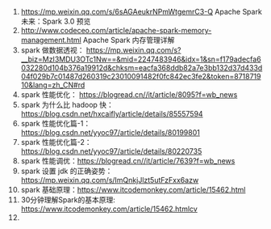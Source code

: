 1. https://mp.weixin.qq.com/s/6sAGAeukrNPmWtgemrC3-Q
	Apache Spark 未来：Spark 3.0 预览 
2. http://www.codeceo.com/article/apache-spark-memory-management.html
	Apache Spark 内存管理详解
3. spark 做数据透视：
	https://mp.weixin.qq.com/s?__biz=MzI3MDU3OTc1Nw==&mid=2247483946&idx=1&sn=f179adecfa6032280d104b376a19912d&chksm=eacfa368ddb82a7e3bb132d37d433d04f029b7c01487d260319c23010091482f0fc842ec3fe2&token=871871910&lang=zh_CN#rd
4. spark 性能优化：
	https://blogread.cn//it/article/8095?f=wb_news
5. spark 为什么比 hadoop 快：
	https://blog.csdn.net/hxcaifly/article/details/85557594
6. spark 性能优化篇-1：https://blog.csdn.net/yyoc97/article/details/80199801
7. spark 性能优化篇-2：https://blog.csdn.net/yyoc97/article/details/80220735
8. spark 性能调优：https://blogread.cn//it/article/7639?f=wb_news
9. spark 设置 jdk 的正确姿势：https://mp.weixin.qq.com/s/ImQnkjJlzt5utFzFxx6azw
10. spark 基础原理：https://www.itcodemonkey.com/article/15462.html
11. 30分钟理解Spark的基本原理: https://www.itcodemonkey.com/article/15462.htmlcv
12. 